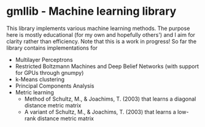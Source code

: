 # gmllib - Machine learning library
This library implements various machine learning methods. The purpose here is mostly educational (for my own and hopefully others') 
and I aim for clarity rather than efficiency. Note that this is a work in progress!
So far the library contains implementations for
- Multilayer Perceptrons
- Restricted Boltzmann Machines and Deep Belief Networks (with support for GPUs through gnumpy)
- k-Means clustering
- Principal Components Analysis
- Metric learning
    - Method of Schultz, M., & Joachims, T. (2003) that learns a diagonal distance metric matrix
    - A variant of Schultz, M., & Joachims, T. (2003) that learns a low-rank distance metric matrix
